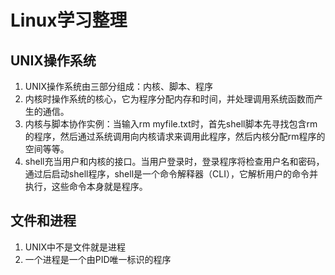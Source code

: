 # Linux学习整理

## UNIX操作系统
1. UNIX操作系统由三部分组成：内核、脚本、程序
2. 内核时操作系统的核心，它为程序分配内存和时间，并处理调用系统函数而产生的通信。
3. 内核与脚本协作实例：当输入rm myfile.txt时，首先shell脚本先寻找包含rm的程序，然后通过系统调用向内核请求来调用此程序，然后内核分配rm程序的空间等等。
4. shell充当用户和内核的接口。当用户登录时，登录程序将检查用户名和密码，通过后启动shell程序，shell是一个命令解释器（CLI），它解析用户的命令并执行，这些命令本身就是程序。
## 文件和进程
1. UNIX中不是文件就是进程
2. 一个进程是一个由PID唯一标识的程序
## 